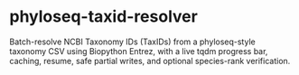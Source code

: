 # phyloseq-taxid-resolver
Batch-resolve NCBI Taxonomy IDs (TaxIDs) from a phyloseq-style taxonomy CSV using Biopython Entrez, with a live tqdm progress bar, caching, resume, safe partial writes, and optional species-rank verification.
